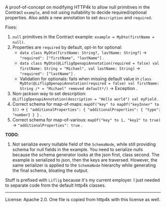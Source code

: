 A proof-of-concept on modifying HTTP4k to allow null primitives in the Contract `example`, and not using nullability to decide required/optional properties.
Also adds a new annotation to set `description` and `required`.

Fixes:
1. `null` primitives in the Contract example: `example = MyDto(firstName = null)`.
2. Properties are `required` by default, opt-in for optional: 
   - `data class MyDto(firstName: String?, lastName: String?)` -> `"required": ["firstName", "lastName"]` .
   - `data class MyDto(@LifligOpenapiAnnotation(required = false) val firstName: String = "Michael", val lastName: String)` -> `"required": ["lastName"]` .
   - Validation for optionals: fails when missing default value in `class MyDto(@LifligOpenapiAnnotation(required = false) val firstName: String /* = "Michael" removed default*/)` -> Exception .
3. Non-jackson way to set description: `@LifligOpenapiAnnotation(description = "Hello world") val myField` .
4. Correct schema for map-of-maps: `mapOf("key" to mapOf("keyInner" to 5))` -> `{ "additionalProperties": { "additionalProperties": { "type": "number} } }` .
5. Correct schema for map-of-various: `mapOf("key" to 1, "key2" to true)` -> `"additionalProperties": true` .


**TODO**: 
1. Not serialize every nullable field of the `SchemaNode`, while still providing schema for null fields in the example. You need to serialize nulls because the schema generator looks at the json first, class second. The example is serialized to json, then the keys are traversed.
However, the same serializer is applied to the `SchemaNode` hierarchy while generating the final schema, bloating the output.

Stuff is prefixed with `Liflig` because it's my current employer. I just needed to separate code from the default http4k classes. 

---

License: Apache 2.0. One file is copied from http4k with this license as well.

